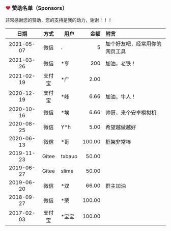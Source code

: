 ### <font color=crimson>❤</font> 赞助名单（Sponsors）

非常感谢您的赞助，您的支持是我的动力，谢谢！！！

  日期     |  方式  |  用户    |  金额     |  附言
:---------:|:------:| -------- | ---------:|:--------- 
2021-05-07 | 微信   | .        |       5   | 加个好友吧，经常用你的网页工具
2021-03-26 | 微信   | *亨      |       200 | 加油，老铁！
2021-02-19 | 支付宝 | *广      |      2.00 | 
2020-12-19 | 支付宝 | *峰      |      6.66 | 加油，牛人！
2020-10-16 | 微信   | *埃      |      6.66 | 帅哥，来个安卓模拟机
2020-08-25 | 微信   | Y*h      |      5.00 | 希望越做越好
2020-06-13 | 微信   | *哥      |    100.00 | 框架非常棒
2019-11-23 | Gitee  | txbauo   |     50.00 |
2019-06-27 | Gitee  | slime    |     50.00 |
2019-06-20 | 微信   | *双      |     66.00 | 群主加油
2018-09-27 | 微信   | *荣      |    100.00 | 
2017-02-03 | 支付宝 | *宝宝    |    100.00 | 